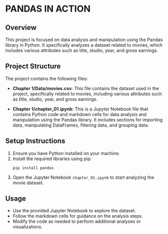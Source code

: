 # PANDAS IN ACTION

## Overview
This project is focused on data analysis and manipulation using the Pandas library in Python. It specifically analyzes a dataset related to movies, which includes various attributes such as title, studio, year, and gross earnings.

## Project Structure
The project contains the following files:

- **Chapter 1/Data/movies.csv**: This file contains the dataset used in the project, specifically related to movies, including various attributes such as title, studio, year, and gross earnings.

- **Chapter 1/chapter_01.ipynb**: This is a Jupyter Notebook file that contains Python code and markdown cells for data analysis and manipulation using the Pandas library. It includes sections for importing data, manipulating DataFrames, filtering data, and grouping data.

## Setup Instructions
1. Ensure you have Python installed on your machine.
2. Install the required libraries using pip:
   ```
   pip install pandas
   ```
3. Open the Jupyter Notebook `chapter_01.ipynb` to start analyzing the movie dataset.

## Usage
- Use the provided Jupyter Notebook to explore the dataset.
- Follow the markdown cells for guidance on the analysis steps.
- Modify the code as needed to perform additional analyses or visualizations.